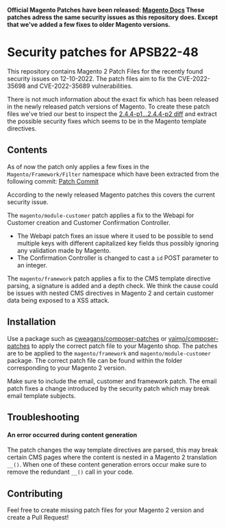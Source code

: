 **Official Magento Patches have been released: [Magento Docs](https://experienceleague.adobe.com/docs/commerce-knowledge-base/kb/troubleshooting/known-issues-patches-attached/adobe-commerce-2.4.0-2.4.5-security-hotfix-for-cve-2022-35698.html?lang=en)
These patches adress the same security issues as this repository does. Except that we've added a few fixes to older Magento versions.**

# Security patches for APSB22-48

This repository contains Magento 2 Patch Files for the recently found security issues on 12-10-2022.
The patch files aim to fix the CVE-2022-35698 and CVE-2022-35689 vulnerabilities.

There is not much information about the exact fix which has been released in the newly released patch versions of Magento. 
To create these patch files we've tried our best to inspect the [2.4.4-p1...2.4.4-p2 diff](https://github.com/magento/magento2/compare/2.4.4-p1...2.4.4-p2.diff) and extract the possible security fixes which seems to be in the Magento template directives.

## Contents

As of now the patch only applies a few fixes in the `Magento/Framework/Filter` namespace which have been extracted from the following commit: [Patch Commit](https://github.com/magento/magento2/commit/11846a1a10539470f2fe1522030ff42d62daa562#diff-adf392bf8e6a1c22dc920c482055f9611acb6b8d5940397d5281e53354230ed8)

According to the newly released Magento patches this covers the current security issue. 

The `magento/module-customer` patch applies a fix to the Webapi for Customer creation and Customer Confirmation Controller.
- The Webapi patch fixes an issue where it used to be possible to send multiple keys with different capitalized key fields thus possibly ignoring any validation made by Magento.
- The Confirmation Controller is changed to cast a `id` POST parameter to an integer.

The `magento/framework` patch applies a fix to the CMS template directive parsing, a signature is added and a depth check.
We think the cause could be issues with nested CMS directives in Magento 2 and certain customer data being exposed to a XSS attack.

## Installation

Use a package such as [cweagans/composer-patches](https://github.com/cweagans/composer-patches) or [vaimo/composer-patches](https://github.com/vaimo/composer-patches) to apply the correct patch file to your Magento shop.
The patches are to be applied to the `magento/framework` and `magento/module-customer` package.
The correct patch file can be found within the folder corresponding to your Magento 2 version.

Make sure to include the email, customer and framework patch. The email patch fixes a change introduced by the security patch which may break email template subjects.

## Troubleshooting

#### An error occurred during content generation
The patch changes the way template directives are parsed, this may break certain CMS pages where the content is nested in a Magento 2 translation `__()`.
When one of these content generation errors occur make sure to remove the redundant `__()` call in your code.

## Contributing

Feel free to create missing patch files for your Magento 2 version and create a Pull Request!
